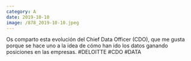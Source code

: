 ```yaml
--- 
category: A 
date: 2019-10-10 
image: /878_2019-10-10.jpeg 
--- 
```


Os comparto esta evolución del Chief Data Officer (CDO), que me gusta porque se hace uno a la idea de cómo han ido los datos ganando posiciones en las empresas. #DELOITTE #CDO #DATA